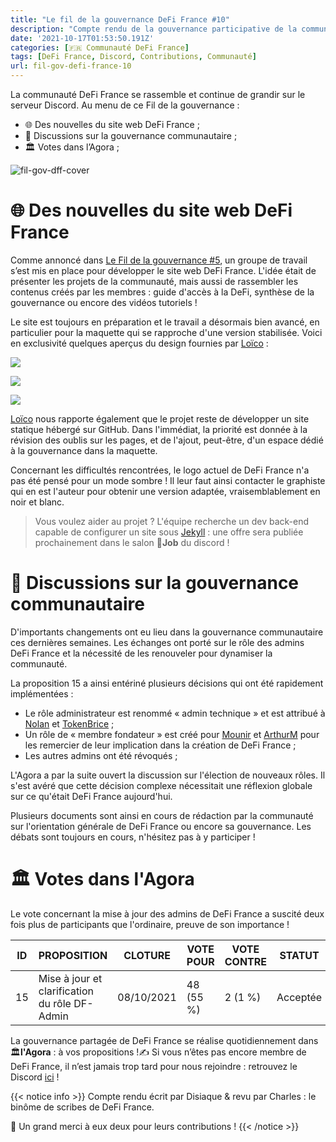 ```yaml
---
title: "Le fil de la gouvernance DeFi France #10"
description: "Compte rendu de la gouvernance participative de la communauté DeFi France. Des aperçus du site web DeFi France !"
date: '2021-10-17T01:53:50.191Z'
categories: [🇫🇷 Communauté DeFi France]
tags: [DeFi France, Discord, Contributions, Communauté]
url: fil-gov-defi-france-10
---
```


La communauté DeFi France se rassemble et continue de grandir sur le serveur Discord. Au menu de ce Fil de la gouvernance :

- 🌐 Des nouvelles du site web DeFi France ;
- 📢 Discussions sur la gouvernance communautaire ;
- 🏛️ Votes dans l’Agora ;

![fil-gov-dff-cover](/img/2021/fil-gov-defi-france-10/cover.png)

# 🌐 Des nouvelles du site web DeFi France

Comme annoncé dans [Le Fil de la gouvernance #5](https://tokenbrice.xyz/fr/fil-gov-defi-france-5/), un groupe de travail s’est mis en place pour développer le site web DeFi France. L'idée était de présenter les projets de la communauté, mais aussi de rassembler les contenus créés par les membres : guide d'accès à la DeFi, synthèse de la gouvernance ou encore des vidéos tutoriels !

Le site est toujours en préparation et le travail a désormais bien avancé, en particulier pour la maquette qui se rapproche d'une version stabilisée. Voici en exclusivité quelques aperçus du design fournies par [Loïco](https://twitter.com/loico_) :

![](https://i.imgur.com/dHjMwOl.jpg)

![](https://i.imgur.com/otLtPdx.jpg)

![](https://i.imgur.com/B2BGKli.jpg)

[Loïco](https://twitter.com/loico_) nous rapporte également que le projet reste de développer un site statique hébergé sur GitHub. Dans l'immédiat, la priorité est donnée à la révision des oublis sur les pages, et de l'ajout, peut-être, d'un espace dédié à la gouvernance dans la maquette.

Concernant les difficultés rencontrées, le logo actuel de DeFi France n'a pas été pensé pour un mode sombre ! Il leur faut ainsi contacter le graphiste qui en est l'auteur pour obtenir une version adaptée, vraisemblablement en noir et blanc.

> Vous voulez aider au projet ? L'équipe recherche un dev back-end capable de configurer un site sous [Jekyll](https://jekyllrb.com/) : une offre sera publiée prochainement dans le salon 💼**Job** du discord !

# 📢 Discussions sur la gouvernance communautaire

D'importants changements ont eu lieu dans la gouvernance communautaire ces dernières semaines. Les échanges ont porté sur le rôle des admins DeFi France et la nécessité de les renouveler pour dynamiser la communauté.

La proposition 15 a ainsi entériné plusieurs décisions qui ont été rapidement implémentées :

* Le rôle administrateur est renommé « admin technique » et est attribué à [Nolan](https://twitter.com/NolanVanmoortel) et [TokenBrice](https://twitter.com/TokenBrice) ;
* Un rôle de « membre fondateur » est créé pour [Mounir](https://twitter.com/mounibec) et [ArthurM](https://twitter.com/ArthurMicoulet) pour les remercier de leur implication dans la création de DeFi France ;
* Les autres admins ont été révoqués ;

L'Agora a par la suite ouvert la discussion sur l'élection de nouveaux rôles. Il s'est avéré que cette décision complexe nécessitait une réflexion globale sur ce qu'était DeFi France aujourd'hui.

Plusieurs documents sont ainsi en cours de rédaction par la communauté sur l'orientation générale de DeFi France ou encore sa gouvernance. Les débats sont toujours en cours, n'hésitez pas à y participer !

# 🏛️ Votes dans l'Agora

Le vote concernant la mise à jour des admins de DeFi France a suscité deux fois plus de participants que l'ordinaire, preuve de son importance !

|ID| 	PROPOSITION| 	CLOTURE| 	VOTE POUR| 	VOTE CONTRE| 	STATUT|
|--|--|--|--|--|--|
|15|Mise à jour et clarification du rôle DF-Admin|08/10/2021| 	48 (55 %)| 	2 (1 %)| 	Acceptée|

La gouvernance partagée de DeFi France se réalise quotidiennement dans 🏛️**l'Agora** : à vos propositions !✍ Si vous n’êtes pas encore membre de DeFi France, il n’est jamais trop tard pour nous rejoindre : retrouvez le Discord [ici](https://discord.gg/GuzNkFnZb4) !

{{< notice info >}}
Compte rendu écrit par Disiaque & revu par Charles : le binôme de scribes de DeFi France.

🙏 Un grand merci à eux deux pour leurs contributions !
{{< /notice >}}
